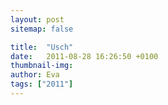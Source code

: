 ```yaml
---
layout: post
sitemap: false

title:  "Usch"
date:   2011-08-28 16:26:50 +0100
thumbnail-img: 
author: Eva
tags: ["2011"]
---
```




